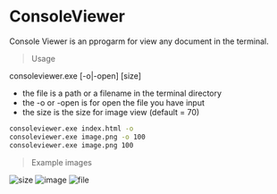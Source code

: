 # ConsoleViewer

Console Viewer is an pprogarm for view any document in the terminal.

>Usage

consoleviewer.exe <filename> [-o|-open] [size]

* the file is a path or a filename in the terminal directory
* the -o or -open is for open the file you have input
* the size is the size for image view (default = 70)

```bash
consoleviewer.exe index.html -o
consoleviewer.exe image.png -o 100
consoleviewer.exe image.png 100
```

> Example images

![size](https://github.com/JulesG10/ConsoleViewer/edit/main/image/imagesize.PNG)
![image](https://github.com/JulesG10/ConsoleViewer/edit/main/image/image.PNG)
![file](https://github.com/JulesG10/ConsoleViewer/edit/main/image/file.PNG)
